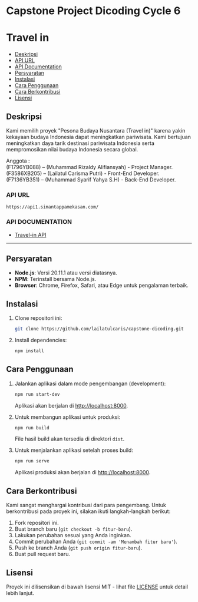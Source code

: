 # Capstone Project Dicoding Cycle 6 
# Travel in

* [Deskripsi](#deskripsi)
* [API URL](#api-url)
* [API Documentation](#api-documentation)
* [Persyaratan](#persyaratan)
* [Instalasi](#instalasi)
* [Cara Penggunaan](#cara-penggunaan)
* [Cara Berkontribusi](#cara-berkontribusi)
* [Lisensi](#lisensi)

## Deskripsi
Kami memilih proyek "Pesona Budaya Nusantara (Travel in)" karena yakin kekayaan budaya Indonesia dapat meningkatkan pariwisata. Kami bertujuan meningkatkan daya tarik destinasi pariwisata Indonesia serta mempromosikan nilai budaya Indonesia secara global.

Anggota : <br>
(F1796YB088) – (Muhammad Rizaldy Alifiansyah) - Project Manager.<br>
(F3586XB205) – (Lailatul Carisma Putri) - Front-End Developer.<br>
(F7136YB351) – (Muhammad Syarif Yahya S.H) - Back-End Developer.<br>

### API URL
```
https://api1.simantappamekasan.com/
```

### API DOCUMENTATION
* [Travel-in API](https://github.com/syarifyahyash/travelin-api/blob/main/README.md)

---

## Persyaratan

- **Node.js**: Versi 20.11.1 atau versi diatasnya.
- **NPM**: Terinstall bersama Node.js.
- **Browser**: Chrome, Firefox, Safari, atau Edge untuk pengalaman terbaik.


## Instalasi

1. Clone repositori ini:
   ```bash
   git clone https://github.com/lailatulcaris/capstone-dicoding.git
   ```
2. Install dependencies:
   ```bash
   npm install
   ```
   
## Cara Penggunaan

1. Jalankan aplikasi dalam mode pengembangan (development):
   ```bash
   npm run start-dev
   ```
   Aplikasi akan berjalan di [http://localhost:8000](http://localhost:8000).

2. Untuk membangun aplikasi untuk produksi:
   ```bash
   npm run build
   ```
   File hasil build akan tersedia di direktori `dist`.

3. Untuk menjalankan aplikasi setelah proses build:
   ```bash
   npm run serve
   ```
   Aplikasi produksi akan berjalan di [http://localhost:8000](http://localhost:8000).

## Cara Berkontribusi

Kami sangat menghargai kontribusi dari para pengembang. Untuk berkontribusi pada proyek ini, silakan ikuti langkah-langkah berikut:

1. Fork repositori ini.
2. Buat branch baru (`git checkout -b fitur-baru`).
3. Lakukan perubahan sesuai yang Anda inginkan.
4. Commit perubahan Anda (`git commit -am 'Menambah fitur baru'`).
5. Push ke branch Anda (`git push origin fitur-baru`).
6. Buat pull request baru.

## Lisensi

Proyek ini dilisensikan di bawah lisensi MIT - lihat file [LICENSE](LICENSE) untuk detail lebih lanjut.


